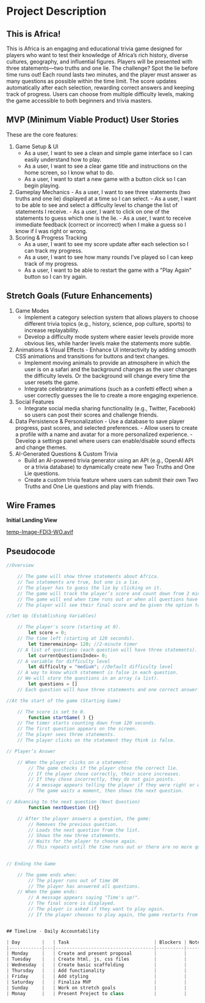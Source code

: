 # Project Description 

## This is Africa!
This is Africa is an engaging and educational trivia game designed for players who want to test their knowledge of Africa’s rich history, diverse cultures, geography, and influential figures.
Players will be presented with three statements—two truths and one lie. The challenge? Spot the lie before time runs out! Each round lasts two minutes, and the player must answer as many questions as possible within the time limit.
The score updates automatically after each selection, rewarding correct answers and keeping track of progress. Users can choose from multiple difficulty levels, making the game accessible to both beginners and trivia masters.



## MVP (Minimum Viable Product) User Stories 
These are the core features:
1.	Game Setup & UI
    - As a user, I want to see a clean and simple game interface so I can easily understand how to play.
    - As a user, I want to see a clear game title and instructions on the home screen, so I know what to do.
    - As a user, I want to start a new game with a button click so I can begin playing.
2.	 Gameplay Mechanics
    - As a user, I want to see three statements (two truths and one lie) displayed at a time so I can select.
    - As a user, I want to be able to see and select a difficulty level to change the list of statements I receive. 
    - As a user, I want to click on one of the statements to guess which one is the lie.
    - As a user, I want to receive immediate feedback (correct or incorrect) when I make a guess so I know if I was right or wrong.
3.	Scoring & Progress Tracking
    - As a user, I want to see my score update after each selection so I can track my progress.
    - As a user, I want to see how many rounds I’ve played so I can keep track of my progress.
    - As a user, I want to be able to restart the game with a "Play Again" button so I can try again.


## Stretch Goals (Future Enhancements)

1.	Game Modes 
    - Implement a category selection system that allows players to choose different trivia topics (e.g., history, science, pop culture, sports) to increase replayability.
    - Develop a difficulty mode system where easier levels provide more obvious lies, while harder levels make the statements more subtle.
2.	Animations & Visual Effects
        - Enhance UI interactivity by adding smooth CSS animations and transitions for buttons and text changes.
    - Implement moving animals to provide an atmosphere in which the user is on a safari and the background changes as the user changes the difficulty levels. Or the background will change every time the user resets the game. 
    - Integrate celebratory animations (such as a confetti effect) when a user correctly guesses the lie to create a more engaging experience.
3.	Social Features
    - Integrate social media sharing functionality (e.g., Twitter, Facebook) so users can post their scores and challenge friends.
4.	 Data Persistence & Personalization
    - Use a database to save player progress, past scores, and selected preferences.
    - Allow users to create a profile with a name and avatar for a more personalized experience.
    - Develop a settings panel where users can enable/disable sound effects and change themes.
5.	AI-Generated Questions & Custom Trivia
    - Build an AI-powered trivia generator using an API (e.g., OpenAI API or a trivia database) to dynamically create new Two Truths and One Lie questions.
    - Create a custom trivia feature where users can submit their own Two Truths and One Lie questions and play with friends.
    


## Wire Frames

**Initial Landing View**

[temp-Image-FDl3-WO.avif](https://postimg.cc/zHbJc6qV)



## Pseudocode
```js
//Overview

    // The game will show three statements about Africa.
    // Two statements are true, but one is a lie.
    // The player has to guess the lie by clicking on it.
    // The game will track the player’s score and count down from 2 minutes.
    // The game will end when time runs out or when all questions have been answered.
    // The player will see their final score and be given the option to play again.

//Set Up (Establishing Variables)

    // The player's score (starting at 0).   
        let score = 0;
    // The time left (starting at 120 seconds).
        let timeremaining= 120; //2-minute timer
    // A list of questions (each question will have three statements).
        let currentQuestionsIndex= 0;
    // A variable for difficulty level
        let difficulty = "medium"; //Default difficulty level
    // A way to know which statement is false in each question.
    // We will store the questions in an array (a list).
        let questions = []
    // Each question will have three statements and one correct answer (the lie).

//At the start of the game (Starting Game)

    // The score is set to 0.
        function startGame( ) {}
    // The timer starts counting down from 120 seconds.
    // The first question appears on the screen.
    // The player sees three statements.
    // The player clicks on the statement they think is false.

// Player’s Answer

    // When the player clicks on a statement:
        // The game checks if the player chose the correct lie.
        // If the player chose correctly, their score increases.
        // If they chose incorrectly, they do not gain points.
        // A message appears telling the player if they were right or wrong.
        // The game waits a moment, then shows the next question.

// Advancing to the next question (Next Question)
        function nextQuestion (){}

    // After the player answers a question, the game:
        // Removes the previous question.
        // Loads the next question from the list.
        // Shows the new three statements.
        // Waits for the player to choose again.
        // This repeats until the time runs out or there are no more questions.
   

// Ending the Game

    // The game ends when:
        // The player runs out of time OR
        // The player has answered all questions.
    // When the game ends:
        // A message appears saying "Time's up!".
        // The final score is displayed.
        // The player is asked if they want to play again.
        // If the player chooses to play again, the game restarts from the beginning.


## Timeline - Daily Accountability

| Day        |   | Task                               | Blockers | Notes/ Thoughts |
|------------|---|------------------------------------|----------|-----------------|
| Monday     |   | Create and present proposal        |          |                 |
| Tuesday    |   | Create html, js, css files         |          |                 |
| Wednesday  |   | Create basic scaffolding           |          |                 |
| Thursday   |   | Add functionality                  |          |                 |
| Friday     |   | Add styling                        |          |                 |
| Saturday   |   | Finaliza MVP                       |          |                 |
| Sunday     |   | Work on stretch goals              |          |                 |
| Monay      |   | Present Project to class           |          |                 |
